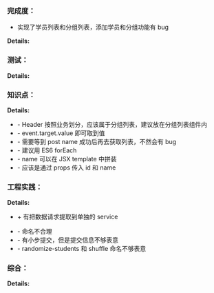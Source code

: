 ### 完成度：

- 实现了学员列表和分组列表，添加学员和分组功能有 bug

**Details:**

### 测试：

**Details:**

### 知识点：

**Details:**

- \- Header 按照业务划分，应该属于分组列表，建议放在分组列表组件内
- \- event.target.value 即可取到值
- \- 需要等到 post name 成功后再去获取列表，不然会有 bug
- \- 建议用 ES6 forEach
- \- name 可以在 JSX template 中拼装
- \- 应该是通过 props 传入 id 和 name

### 工程实践：

**Details:**

- \+ 有把数据请求提取到单独的 service

* \- 命名不合理
* \- 有小步提交，但是提交信息不够表意
* \- randomize-students 和 shuffle 命名不够表意

### 综合：

**Details:**
